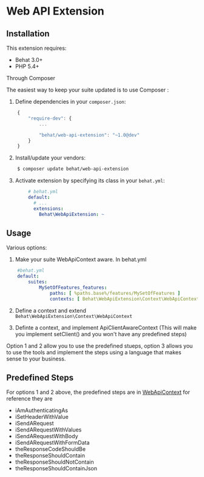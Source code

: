 Web API Extension
=================

Installation
------------

This extension requires:

* Behat 3.0+
* PHP 5.4+

Through Composer

The easiest way to keep your suite updated is to use Composer :

1. Define dependencies in your `composer.json`:

```javascript
    {
        "require-dev": {
            ...

            "behat/web-api-extension": "~1.0@dev"
        }
    }
```


2. Install/update your vendors:

```bash
    $ composer update behat/web-api-extension
```

3. Activate extension by specifying its class in your ``behat.yml``:

```yaml
        # behat.yml
        default:
          # ...
          extensions:
            Behat\WebApiExtension: ~
```

Usage
-----

Various options:

1. Make your suite WebApiContext aware. In behat.yml

```yaml    
    #behat.yml
    default:
        suites:
            MySetOfFeatures_features:
                paths: [ %paths.base%/features/MySetOfFeatures ]
                contexts: [ Behat\WebApiExtension\Context\WebApiContext ]
```

2. Define a context and extend `Behat\WebApiExtension\Context\WebApiContext`

3. Definte a context, and implement ApiClientAwareContext (This will make you implement setClient() and you won't have any predefined steps)

Option 1 and 2 allow you to use the predefined stueps, option 3 allows you to use the tools and implement the steps using a language that makes sense to your business.


Predefined Steps
------

For options 1 and 2 above, the predefined steps are in [WebApiContext](../src/Context/WebApiContext.php) for reference they are

* iAmAuthenticatingAs
* iSetHeaderWithValue
* iSendARequest
* iSendARequestWithValues
* iSendARequestWithBody
* iSendARequestWithFormData
* theResponseCodeShouldBe
* theResponseShouldContain
* theResponseShouldNotContain
* theResponseShouldContainJson
